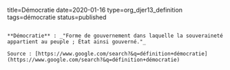 title=Démocratie
date=2020-01-16
type=org_djer13_definition
tags=démocratie
status=published
~~~~~~

**Démocratie** : _"Forme de gouvernement dans laquelle la souveraineté appartient au peuple ; État ainsi gouverné."_

Source : [https://www.google.com/search?&q=définition+démocratie] (https://www.google.com/search?&q=définition+démocratie)